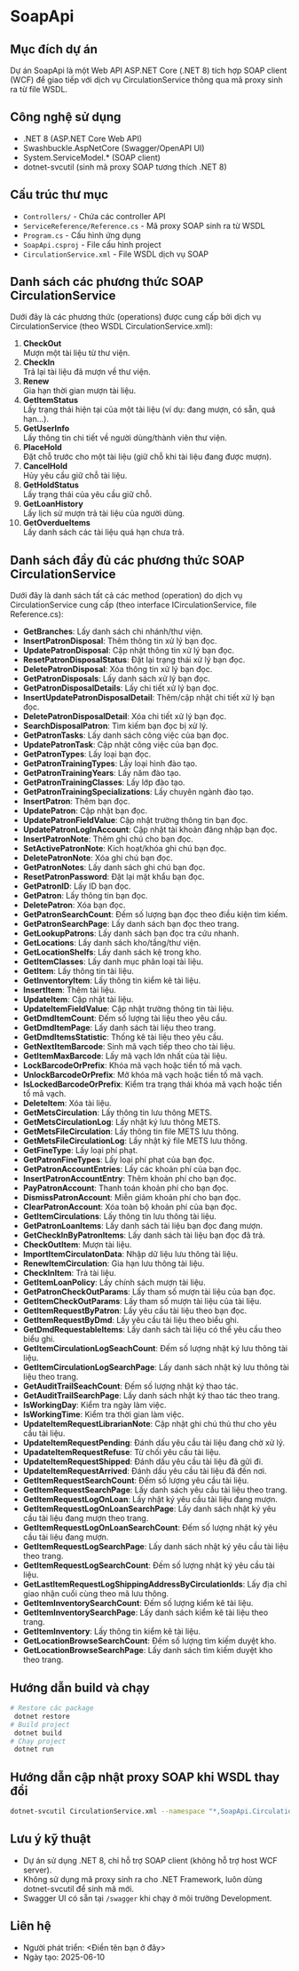 # SoapApi

## Mục đích dự án
Dự án SoapApi là một Web API ASP.NET Core (.NET 8) tích hợp SOAP client (WCF) để giao tiếp với dịch vụ CirculationService thông qua mã proxy sinh ra từ file WSDL.

## Công nghệ sử dụng
- .NET 8 (ASP.NET Core Web API)
- Swashbuckle.AspNetCore (Swagger/OpenAPI UI)
- System.ServiceModel.* (SOAP client)
- dotnet-svcutil (sinh mã proxy SOAP tương thích .NET 8)

## Cấu trúc thư mục
- `Controllers/` - Chứa các controller API
- `ServiceReference/Reference.cs` - Mã proxy SOAP sinh ra từ WSDL
- `Program.cs` - Cấu hình ứng dụng
- `SoapApi.csproj` - File cấu hình project
- `CirculationService.xml` - File WSDL dịch vụ SOAP

## Danh sách các phương thức SOAP CirculationService

Dưới đây là các phương thức (operations) được cung cấp bởi dịch vụ CirculationService (theo WSDL CirculationService.xml):

1. **CheckOut**  
   Mượn một tài liệu từ thư viện.
2. **CheckIn**  
   Trả lại tài liệu đã mượn về thư viện.
3. **Renew**  
   Gia hạn thời gian mượn tài liệu.
4. **GetItemStatus**  
   Lấy trạng thái hiện tại của một tài liệu (ví dụ: đang mượn, có sẵn, quá hạn...).
5. **GetUserInfo**  
   Lấy thông tin chi tiết về người dùng/thành viên thư viện.
6. **PlaceHold**  
   Đặt chỗ trước cho một tài liệu (giữ chỗ khi tài liệu đang được mượn).
7. **CancelHold**  
   Hủy yêu cầu giữ chỗ tài liệu.
8. **GetHoldStatus**  
   Lấy trạng thái của yêu cầu giữ chỗ.
9. **GetLoanHistory**  
   Lấy lịch sử mượn trả tài liệu của người dùng.
10. **GetOverdueItems**  
    Lấy danh sách các tài liệu quá hạn chưa trả.

## Danh sách đầy đủ các phương thức SOAP CirculationService

Dưới đây là danh sách tất cả các method (operation) do dịch vụ CirculationService cung cấp (theo interface ICirculationService, file Reference.cs):

- **GetBranches**: Lấy danh sách chi nhánh/thư viện.
- **InsertPatronDisposal**: Thêm thông tin xử lý bạn đọc.
- **UpdatePatronDisposal**: Cập nhật thông tin xử lý bạn đọc.
- **ResetPatronDisposalStatus**: Đặt lại trạng thái xử lý bạn đọc.
- **DeletePatronDisposal**: Xóa thông tin xử lý bạn đọc.
- **GetPatronDisposals**: Lấy danh sách xử lý bạn đọc.
- **GetPatronDisposalDetails**: Lấy chi tiết xử lý bạn đọc.
- **InsertUpdatePatronDisposalDetail**: Thêm/cập nhật chi tiết xử lý bạn đọc.
- **DeletePatronDisposalDetail**: Xóa chi tiết xử lý bạn đọc.
- **SearchDisposalPatron**: Tìm kiếm bạn đọc bị xử lý.
- **GetPatronTasks**: Lấy danh sách công việc của bạn đọc.
- **UpdatePatronTask**: Cập nhật công việc của bạn đọc.
- **GetPatronTypes**: Lấy loại bạn đọc.
- **GetPatronTrainingTypes**: Lấy loại hình đào tạo.
- **GetPatronTrainingYears**: Lấy năm đào tạo.
- **GetPatronTrainingClasses**: Lấy lớp đào tạo.
- **GetPatronTrainingSpecializations**: Lấy chuyên ngành đào tạo.
- **InsertPatron**: Thêm bạn đọc.
- **UpdatePatron**: Cập nhật bạn đọc.
- **UpdatePatronFieldValue**: Cập nhật trường thông tin bạn đọc.
- **UpdatePatronLogInAccount**: Cập nhật tài khoản đăng nhập bạn đọc.
- **InsertPatronNote**: Thêm ghi chú cho bạn đọc.
- **SetActivePatronNote**: Kích hoạt/khóa ghi chú bạn đọc.
- **DeletePatronNote**: Xóa ghi chú bạn đọc.
- **GetPatronNotes**: Lấy danh sách ghi chú bạn đọc.
- **ResetPatronPassword**: Đặt lại mật khẩu bạn đọc.
- **GetPatronID**: Lấy ID bạn đọc.
- **GetPatron**: Lấy thông tin bạn đọc.
- **DeletePatron**: Xóa bạn đọc.
- **GetPatronSearchCount**: Đếm số lượng bạn đọc theo điều kiện tìm kiếm.
- **GetPatronSearchPage**: Lấy danh sách bạn đọc theo trang.
- **GetLookupPatrons**: Lấy danh sách bạn đọc tra cứu nhanh.
- **GetLocations**: Lấy danh sách kho/tầng/thư viện.
- **GetLocationShelfs**: Lấy danh sách kệ trong kho.
- **GetItemClasses**: Lấy danh mục phân loại tài liệu.
- **GetItem**: Lấy thông tin tài liệu.
- **GetInventoryItem**: Lấy thông tin kiểm kê tài liệu.
- **InsertItem**: Thêm tài liệu.
- **UpdateItem**: Cập nhật tài liệu.
- **UpdateItemFieldValue**: Cập nhật trường thông tin tài liệu.
- **GetDmdItemCount**: Đếm số lượng tài liệu theo yêu cầu.
- **GetDmdItemPage**: Lấy danh sách tài liệu theo trang.
- **GetDmdItemsStatistic**: Thống kê tài liệu theo yêu cầu.
- **GetNextItemBarcode**: Sinh mã vạch tiếp theo cho tài liệu.
- **GetItemMaxBarcode**: Lấy mã vạch lớn nhất của tài liệu.
- **LockBarcodeOrPrefix**: Khóa mã vạch hoặc tiền tố mã vạch.
- **UnlockBarcodeOrPrefix**: Mở khóa mã vạch hoặc tiền tố mã vạch.
- **IsLockedBarcodeOrPrefix**: Kiểm tra trạng thái khóa mã vạch hoặc tiền tố mã vạch.
- **DeleteItem**: Xóa tài liệu.
- **GetMetsCirculation**: Lấy thông tin lưu thông METS.
- **GetMetsCirculationLog**: Lấy nhật ký lưu thông METS.
- **GetMetsFileCirculation**: Lấy thông tin file METS lưu thông.
- **GetMetsFileCirculationLog**: Lấy nhật ký file METS lưu thông.
- **GetFineType**: Lấy loại phí phạt.
- **GetPatronFineTypes**: Lấy loại phí phạt của bạn đọc.
- **GetPatronAccountEntries**: Lấy các khoản phí của bạn đọc.
- **InsertPatronAccountEntry**: Thêm khoản phí cho bạn đọc.
- **PayPatronAccount**: Thanh toán khoản phí cho bạn đọc.
- **DismissPatronAccount**: Miễn giảm khoản phí cho bạn đọc.
- **ClearPatronAccount**: Xóa toàn bộ khoản phí của bạn đọc.
- **GetItemCirculations**: Lấy thông tin lưu thông tài liệu.
- **GetPatronLoanItems**: Lấy danh sách tài liệu bạn đọc đang mượn.
- **GetCheckInByPatronItems**: Lấy danh sách tài liệu bạn đọc đã trả.
- **CheckOutItem**: Mượn tài liệu.
- **ImportItemCirculatonData**: Nhập dữ liệu lưu thông tài liệu.
- **RenewItemCirculation**: Gia hạn lưu thông tài liệu.
- **CheckInItem**: Trả tài liệu.
- **GetItemLoanPolicy**: Lấy chính sách mượn tài liệu.
- **GetPatronCheckOutParams**: Lấy tham số mượn tài liệu của bạn đọc.
- **GetItemCheckOutParams**: Lấy tham số mượn tài liệu của tài liệu.
- **GetItemRequestByPatron**: Lấy yêu cầu tài liệu theo bạn đọc.
- **GetItemRequestByDmd**: Lấy yêu cầu tài liệu theo biểu ghi.
- **GetDmdRequestableItems**: Lấy danh sách tài liệu có thể yêu cầu theo biểu ghi.
- **GetItemCirculationLogSeachCount**: Đếm số lượng nhật ký lưu thông tài liệu.
- **GetItemCirculationLogSearchPage**: Lấy danh sách nhật ký lưu thông tài liệu theo trang.
- **GetAuditTrailSeachCount**: Đếm số lượng nhật ký thao tác.
- **GetAuditTrailSearchPage**: Lấy danh sách nhật ký thao tác theo trang.
- **IsWorkingDay**: Kiểm tra ngày làm việc.
- **IsWorkingTime**: Kiểm tra thời gian làm việc.
- **UpdateItemRequestLibrarianNote**: Cập nhật ghi chú thủ thư cho yêu cầu tài liệu.
- **UpdateItemRequestPending**: Đánh dấu yêu cầu tài liệu đang chờ xử lý.
- **UpadateItemRequestRefuse**: Từ chối yêu cầu tài liệu.
- **UpdateItemRequestShipped**: Đánh dấu yêu cầu tài liệu đã gửi đi.
- **UpdateItemRequestArrived**: Đánh dấu yêu cầu tài liệu đã đến nơi.
- **GetItemRequestSearchCount**: Đếm số lượng yêu cầu tài liệu.
- **GetItemRequestSearchPage**: Lấy danh sách yêu cầu tài liệu theo trang.
- **GetItemRequestLogOnLoan**: Lấy nhật ký yêu cầu tài liệu đang mượn.
- **GetItemRequestLogOnLoanSearchPage**: Lấy danh sách nhật ký yêu cầu tài liệu đang mượn theo trang.
- **GetItemRequestLogOnLoanSearchCount**: Đếm số lượng nhật ký yêu cầu tài liệu đang mượn.
- **GetItemRequestLogSearchPage**: Lấy danh sách nhật ký yêu cầu tài liệu theo trang.
- **GetItemRequestLogSearchCount**: Đếm số lượng nhật ký yêu cầu tài liệu.
- **GetLastItemRequestLogShippingAddressByCirculationIds**: Lấy địa chỉ giao nhận cuối cùng theo mã lưu thông.
- **GetItemInventorySearchCount**: Đếm số lượng kiểm kê tài liệu.
- **GetItemInventorySearchPage**: Lấy danh sách kiểm kê tài liệu theo trang.
- **GetItemInventory**: Lấy thông tin kiểm kê tài liệu.
- **GetLocationBrowseSearchCount**: Đếm số lượng tìm kiếm duyệt kho.
- **GetLocationBrowseSearchPage**: Lấy danh sách tìm kiếm duyệt kho theo trang.

## Hướng dẫn build và chạy
```sh
# Restore các package
 dotnet restore
# Build project
 dotnet build
# Chạy project
 dotnet run
```

## Hướng dẫn cập nhật proxy SOAP khi WSDL thay đổi
```sh
dotnet-svcutil CirculationService.xml --namespace "*,SoapApi.CirculationServiceReference" --outputDir ServiceReference
```

## Lưu ý kỹ thuật
- Dự án sử dụng .NET 8, chỉ hỗ trợ SOAP client (không hỗ trợ host WCF server).
- Không sử dụng mã proxy sinh ra cho .NET Framework, luôn dùng dotnet-svcutil để sinh mã mới.
- Swagger UI có sẵn tại `/swagger` khi chạy ở môi trường Development.

## Liên hệ
- Người phát triển: <Điền tên bạn ở đây>
- Ngày tạo: 2025-06-10
